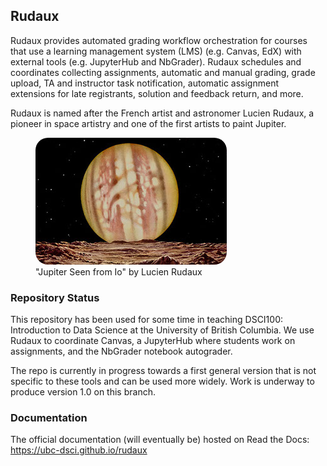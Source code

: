 ## Rudaux 

Rudaux provides automated grading workflow orchestration for courses that use a
learning management system (LMS) (e.g. Canvas, EdX) with external tools (e.g.
JupyterHub and NbGrader).  Rudaux schedules and coordinates collecting
assignments, automatic and manual grading, grade upload, TA and instructor task
notification, automatic assignment extensions for late registrants, solution
and feedback return, and more.

Rudaux is named after the French artist and astronomer Lucien Rudaux, a pioneer
in space artistry and one of the first artists to paint Jupiter.

<figure>
  <img src="img/rudaux_jupiter.jpg" alt='"Jupiter Seen from Io" by Lucien Rudaux' style="border-radius: 20px;">
  <figcaption>"Jupiter Seen from Io" by Lucien Rudaux</figcaption>
</figure>

### Repository Status

This repository has been used for some time in teaching DSCI100: Introduction
to Data Science at the University of British Columbia.  We use Rudaux to
coordinate Canvas, a JupyterHub where students work on assignments, and the
NbGrader notebook autograder. 

The repo is currently in progress towards a first general version that is 
not specific to these tools and can be used more widely. Work is underway 
to produce version 1.0 on this branch. 

### Documentation
The official documentation (will eventually be) hosted on Read the Docs: <https://ubc-dsci.github.io/rudaux>

